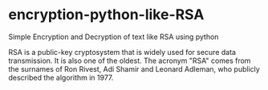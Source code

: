 # encryption-python-like-RSA
Simple Encryption and Decryption of text like RSA using python

RSA is a public-key cryptosystem that is widely used for secure data transmission.
It is also one of the oldest. The acronym "RSA" comes from the surnames of Ron Rivest, 
Adi Shamir and Leonard Adleman, who publicly described the algorithm in 1977.
